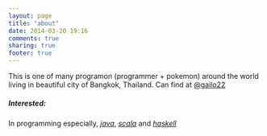 ```yaml
---
layout: page
title: "about"
date: 2014-03-20 19:16
comments: true
sharing: true
footer: true
---
```


This is one of many programon (programmer + pokemon) around the world living in beautiful city of Bangkok, Thailand. Can find at [@gailo22](https://twitter.com/gailo22)

##### Interested: #####
In programming especially, *[java](http://java.sun.com)*, *[scala](http://scala-lang.org/)* and *[haskell](http://haskell.org)*